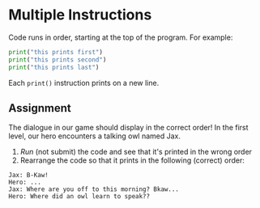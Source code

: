 # Multiple Instructions

Code runs in order, starting at the top of the program. For example:

```py
print("this prints first")
print("this prints second")
print("this prints last")
```

Each `print()` instruction prints on a new line.

## Assignment

The dialogue in our game should display in the correct order! In the first level, our hero encounters a talking owl named Jax.

1. _Run_ (not submit) the code and see that it's printed in the wrong order
2. Rearrange the code so that it prints in the following (correct) order:

```
Jax: B-Kaw!
Hero: ...
Jax: Where are you off to this morning? Bkaw...
Hero: Where did an owl learn to speak??
```
